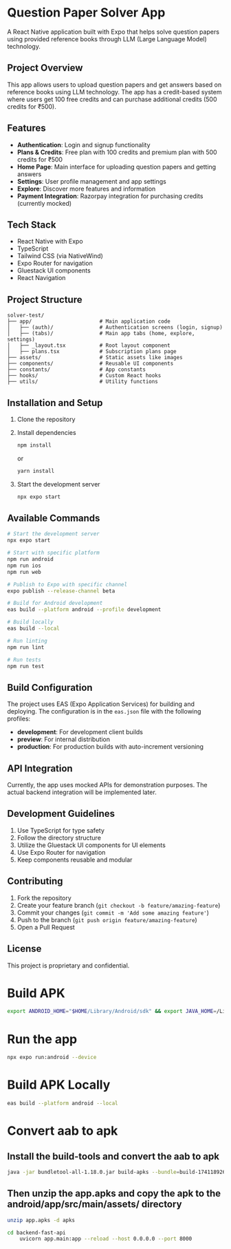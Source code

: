 # Question Paper Solver App

A React Native application built with Expo that helps solve question papers using provided reference books through LLM (Large Language Model) technology.

## Project Overview

This app allows users to upload question papers and get answers based on reference books using LLM technology. The app has a credit-based system where users get 100 free credits and can purchase additional credits (500 credits for ₹500).

## Features

- **Authentication**: Login and signup functionality
- **Plans & Credits**: Free plan with 100 credits and premium plan with 500 credits for ₹500
- **Home Page**: Main interface for uploading question papers and getting answers
- **Settings**: User profile management and app settings
- **Explore**: Discover more features and information
- **Payment Integration**: Razorpay integration for purchasing credits (currently mocked)

## Tech Stack

- React Native with Expo
- TypeScript
- Tailwind CSS (via NativeWind)
- Expo Router for navigation
- Gluestack UI components
- React Navigation

## Project Structure

```
solver-test/
├── app/                      # Main application code
│   ├── (auth)/               # Authentication screens (login, signup)
│   ├── (tabs)/               # Main app tabs (home, explore, settings)
│   ├── _layout.tsx           # Root layout component
│   ├── plans.tsx             # Subscription plans page
├── assets/                   # Static assets like images
├── components/               # Reusable UI components
├── constants/                # App constants
├── hooks/                    # Custom React hooks
├── utils/                    # Utility functions
```

## Installation and Setup

1. Clone the repository

2. Install dependencies
   ```bash
   npm install
   ```
   or
   ```bash
   yarn install
   ```

3. Start the development server
   ```bash
   npx expo start
   ```

## Available Commands

```bash
# Start the development server
npx expo start

# Start with specific platform
npm run android
npm run ios
npm run web

# Publish to Expo with specific channel
expo publish --release-channel beta

# Build for Android development
eas build --platform android --profile development

# Build locally
eas build --local

# Run linting
npm run lint

# Run tests
npm run test
```

## Build Configuration

The project uses EAS (Expo Application Services) for building and deploying. The configuration is in the `eas.json` file with the following profiles:

- **development**: For development client builds
- **preview**: For internal distribution
- **production**: For production builds with auto-increment versioning

## API Integration

Currently, the app uses mocked APIs for demonstration purposes. The actual backend integration will be implemented later.

## Development Guidelines

1. Use TypeScript for type safety
2. Follow the directory structure
3. Utilize the Gluestack UI components for UI elements
4. Use Expo Router for navigation
5. Keep components reusable and modular

## Contributing

1. Fork the repository
2. Create your feature branch (`git checkout -b feature/amazing-feature`)
3. Commit your changes (`git commit -m 'Add some amazing feature'`)
4. Push to the branch (`git push origin feature/amazing-feature`)
5. Open a Pull Request

## License

This project is proprietary and confidential.

# Build APK

<!-- Set the environment variables -->
```bash
export ANDROID_HOME="$HOME/Library/Android/sdk" && export JAVA_HOME=/Library/Java/JavaVirtualMachines/zulu-17.jdk/Contents/Home && echo "Environment set: ANDROID_HOME=$ANDROID_HOME, JAVA_HOME=$JAVA_HOME"
```

# Run the app

```bash
npx expo run:android --device  
```


# Build APK Locally

```bash
eas build --platform android --local  
```
# Convert aab to apk
## Install the build-tools and convert the aab to apk

```bash
java -jar bundletool-all-1.18.0.jar build-apks --bundle=build-1741189266818.aab --output=app.apks --mode=universal  
```

## Then unzip the app.apks and copy the apk to the android/app/src/main/assets/ directory

```bash
unzip app.apks -d apks            
```

<!-- Run backend -->

```bash
cd backend-fast-api
    uvicorn app.main:app --reload --host 0.0.0.0 --port 8000
```









